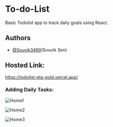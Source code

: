 # To-do-List
Basic Todolist app to track daily goals using React.

## Authors

- [@Souvik3469](https://github.com/Souvik3469)(Souvik Sen)

## Hosted Link: 
https://todolist-eta-gold.vercel.app/

### Adding Daily Tasks:
![Home1](https://github.com/Souvik3469/Todolist/blob/main/public/home1.png)

![Home2](https://github.com/Souvik3469/Todolist/blob/main/public/home2.png)

![Home3](https://github.com/Souvik3469/Todolist/blob/main/public/home3.png)

